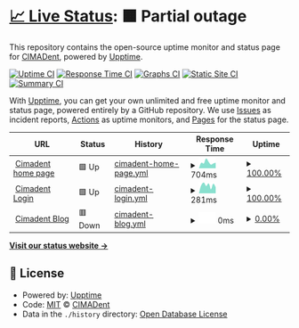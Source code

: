 # [📈 Live Status](https://CIMADent.github.io/upptime): <!--live status--> **🟧 Partial outage**

This repository contains the open-source uptime monitor and status page for [CIMADent](https://CIMADent.github.io/upptime), powered by [Upptime](https://github.com/upptime/upptime).

[![Uptime CI](https://github.com/CIMADent/upptime/workflows/Uptime%20CI/badge.svg)](https://github.com/CIMADent/upptime/actions?query=workflow%3A%22Uptime+CI%22)
[![Response Time CI](https://github.com/CIMADent/upptime/workflows/Response%20Time%20CI/badge.svg)](https://github.com/CIMADent/upptime/actions?query=workflow%3A%22Response+Time+CI%22)
[![Graphs CI](https://github.com/CIMADent/upptime/workflows/Graphs%20CI/badge.svg)](https://github.com/CIMADent/upptime/actions?query=workflow%3A%22Graphs+CI%22)
[![Static Site CI](https://github.com/CIMADent/upptime/workflows/Static%20Site%20CI/badge.svg)](https://github.com/CIMADent/upptime/actions?query=workflow%3A%22Static+Site+CI%22)
[![Summary CI](https://github.com/CIMADent/upptime/workflows/Summary%20CI/badge.svg)](https://github.com/CIMADent/upptime/actions?query=workflow%3A%22Summary+CI%22)

With [Upptime](https://upptime.js.org), you can get your own unlimited and free uptime monitor and status page, powered entirely by a GitHub repository. We use [Issues](https://github.com/CIMADent/upptime/issues) as incident reports, [Actions](https://github.com/CIMADent/upptime/actions) as uptime monitors, and [Pages](https://CIMADent.github.io/upptime) for the status page.

<!--start: status pages-->
<!-- This summary is generated by Upptime (https://github.com/upptime/upptime) -->
<!-- Do not edit this manually, your changes will be overwritten -->
<!-- prettier-ignore -->
| URL | Status | History | Response Time | Uptime |
| --- | ------ | ------- | ------------- | ------ |
| <img alt="" src="https://icons.duckduckgo.com/ip3/www.cimadent.cl.ico" height="13"> [Cimadent home page](https://www.cimadent.cl) | 🟩 Up | [cimadent-home-page.yml](https://github.com/CIMADent/upptime/commits/HEAD/history/cimadent-home-page.yml) | <details><summary><img alt="Response time graph" src="./graphs/cimadent-home-page/response-time-week.png" height="20"> 704ms</summary><br><a href="https://CIMADent.github.io/upptime/history/cimadent-home-page"><img alt="Response time 870" src="https://img.shields.io/endpoint?url=https%3A%2F%2Fraw.githubusercontent.com%2FCIMADent%2Fupptime%2FHEAD%2Fapi%2Fcimadent-home-page%2Fresponse-time.json"></a><br><a href="https://CIMADent.github.io/upptime/history/cimadent-home-page"><img alt="24-hour response time 677" src="https://img.shields.io/endpoint?url=https%3A%2F%2Fraw.githubusercontent.com%2FCIMADent%2Fupptime%2FHEAD%2Fapi%2Fcimadent-home-page%2Fresponse-time-day.json"></a><br><a href="https://CIMADent.github.io/upptime/history/cimadent-home-page"><img alt="7-day response time 704" src="https://img.shields.io/endpoint?url=https%3A%2F%2Fraw.githubusercontent.com%2FCIMADent%2Fupptime%2FHEAD%2Fapi%2Fcimadent-home-page%2Fresponse-time-week.json"></a><br><a href="https://CIMADent.github.io/upptime/history/cimadent-home-page"><img alt="30-day response time 638" src="https://img.shields.io/endpoint?url=https%3A%2F%2Fraw.githubusercontent.com%2FCIMADent%2Fupptime%2FHEAD%2Fapi%2Fcimadent-home-page%2Fresponse-time-month.json"></a><br><a href="https://CIMADent.github.io/upptime/history/cimadent-home-page"><img alt="1-year response time 845" src="https://img.shields.io/endpoint?url=https%3A%2F%2Fraw.githubusercontent.com%2FCIMADent%2Fupptime%2FHEAD%2Fapi%2Fcimadent-home-page%2Fresponse-time-year.json"></a></details> | <details><summary><a href="https://CIMADent.github.io/upptime/history/cimadent-home-page">100.00%</a></summary><a href="https://CIMADent.github.io/upptime/history/cimadent-home-page"><img alt="All-time uptime 99.97%" src="https://img.shields.io/endpoint?url=https%3A%2F%2Fraw.githubusercontent.com%2FCIMADent%2Fupptime%2FHEAD%2Fapi%2Fcimadent-home-page%2Fuptime.json"></a><br><a href="https://CIMADent.github.io/upptime/history/cimadent-home-page"><img alt="24-hour uptime 100.00%" src="https://img.shields.io/endpoint?url=https%3A%2F%2Fraw.githubusercontent.com%2FCIMADent%2Fupptime%2FHEAD%2Fapi%2Fcimadent-home-page%2Fuptime-day.json"></a><br><a href="https://CIMADent.github.io/upptime/history/cimadent-home-page"><img alt="7-day uptime 100.00%" src="https://img.shields.io/endpoint?url=https%3A%2F%2Fraw.githubusercontent.com%2FCIMADent%2Fupptime%2FHEAD%2Fapi%2Fcimadent-home-page%2Fuptime-week.json"></a><br><a href="https://CIMADent.github.io/upptime/history/cimadent-home-page"><img alt="30-day uptime 100.00%" src="https://img.shields.io/endpoint?url=https%3A%2F%2Fraw.githubusercontent.com%2FCIMADent%2Fupptime%2FHEAD%2Fapi%2Fcimadent-home-page%2Fuptime-month.json"></a><br><a href="https://CIMADent.github.io/upptime/history/cimadent-home-page"><img alt="1-year uptime 99.97%" src="https://img.shields.io/endpoint?url=https%3A%2F%2Fraw.githubusercontent.com%2FCIMADent%2Fupptime%2FHEAD%2Fapi%2Fcimadent-home-page%2Fuptime-year.json"></a></details>
| <img alt="" src="https://icons.duckduckgo.com/ip3/app.cimadent.cl.ico" height="13"> [Cimadent Login](https://app.cimadent.cl) | 🟩 Up | [cimadent-login.yml](https://github.com/CIMADent/upptime/commits/HEAD/history/cimadent-login.yml) | <details><summary><img alt="Response time graph" src="./graphs/cimadent-login/response-time-week.png" height="20"> 281ms</summary><br><a href="https://CIMADent.github.io/upptime/history/cimadent-login"><img alt="Response time 289" src="https://img.shields.io/endpoint?url=https%3A%2F%2Fraw.githubusercontent.com%2FCIMADent%2Fupptime%2FHEAD%2Fapi%2Fcimadent-login%2Fresponse-time.json"></a><br><a href="https://CIMADent.github.io/upptime/history/cimadent-login"><img alt="24-hour response time 216" src="https://img.shields.io/endpoint?url=https%3A%2F%2Fraw.githubusercontent.com%2FCIMADent%2Fupptime%2FHEAD%2Fapi%2Fcimadent-login%2Fresponse-time-day.json"></a><br><a href="https://CIMADent.github.io/upptime/history/cimadent-login"><img alt="7-day response time 281" src="https://img.shields.io/endpoint?url=https%3A%2F%2Fraw.githubusercontent.com%2FCIMADent%2Fupptime%2FHEAD%2Fapi%2Fcimadent-login%2Fresponse-time-week.json"></a><br><a href="https://CIMADent.github.io/upptime/history/cimadent-login"><img alt="30-day response time 248" src="https://img.shields.io/endpoint?url=https%3A%2F%2Fraw.githubusercontent.com%2FCIMADent%2Fupptime%2FHEAD%2Fapi%2Fcimadent-login%2Fresponse-time-month.json"></a><br><a href="https://CIMADent.github.io/upptime/history/cimadent-login"><img alt="1-year response time 271" src="https://img.shields.io/endpoint?url=https%3A%2F%2Fraw.githubusercontent.com%2FCIMADent%2Fupptime%2FHEAD%2Fapi%2Fcimadent-login%2Fresponse-time-year.json"></a></details> | <details><summary><a href="https://CIMADent.github.io/upptime/history/cimadent-login">100.00%</a></summary><a href="https://CIMADent.github.io/upptime/history/cimadent-login"><img alt="All-time uptime 99.97%" src="https://img.shields.io/endpoint?url=https%3A%2F%2Fraw.githubusercontent.com%2FCIMADent%2Fupptime%2FHEAD%2Fapi%2Fcimadent-login%2Fuptime.json"></a><br><a href="https://CIMADent.github.io/upptime/history/cimadent-login"><img alt="24-hour uptime 100.00%" src="https://img.shields.io/endpoint?url=https%3A%2F%2Fraw.githubusercontent.com%2FCIMADent%2Fupptime%2FHEAD%2Fapi%2Fcimadent-login%2Fuptime-day.json"></a><br><a href="https://CIMADent.github.io/upptime/history/cimadent-login"><img alt="7-day uptime 100.00%" src="https://img.shields.io/endpoint?url=https%3A%2F%2Fraw.githubusercontent.com%2FCIMADent%2Fupptime%2FHEAD%2Fapi%2Fcimadent-login%2Fuptime-week.json"></a><br><a href="https://CIMADent.github.io/upptime/history/cimadent-login"><img alt="30-day uptime 99.98%" src="https://img.shields.io/endpoint?url=https%3A%2F%2Fraw.githubusercontent.com%2FCIMADent%2Fupptime%2FHEAD%2Fapi%2Fcimadent-login%2Fuptime-month.json"></a><br><a href="https://CIMADent.github.io/upptime/history/cimadent-login"><img alt="1-year uptime 99.97%" src="https://img.shields.io/endpoint?url=https%3A%2F%2Fraw.githubusercontent.com%2FCIMADent%2Fupptime%2FHEAD%2Fapi%2Fcimadent-login%2Fuptime-year.json"></a></details>
| <img alt="" src="https://icons.duckduckgo.com/ip3/blog.cimadent.cl.ico" height="13"> [Cimadent Blog](https://blog.cimadent.cl) | 🟥 Down | [cimadent-blog.yml](https://github.com/CIMADent/upptime/commits/HEAD/history/cimadent-blog.yml) | <details><summary><img alt="Response time graph" src="./graphs/cimadent-blog/response-time-week.png" height="20"> 0ms</summary><br><a href="https://CIMADent.github.io/upptime/history/cimadent-blog"><img alt="Response time 369" src="https://img.shields.io/endpoint?url=https%3A%2F%2Fraw.githubusercontent.com%2FCIMADent%2Fupptime%2FHEAD%2Fapi%2Fcimadent-blog%2Fresponse-time.json"></a><br><a href="https://CIMADent.github.io/upptime/history/cimadent-blog"><img alt="24-hour response time 0" src="https://img.shields.io/endpoint?url=https%3A%2F%2Fraw.githubusercontent.com%2FCIMADent%2Fupptime%2FHEAD%2Fapi%2Fcimadent-blog%2Fresponse-time-day.json"></a><br><a href="https://CIMADent.github.io/upptime/history/cimadent-blog"><img alt="7-day response time 0" src="https://img.shields.io/endpoint?url=https%3A%2F%2Fraw.githubusercontent.com%2FCIMADent%2Fupptime%2FHEAD%2Fapi%2Fcimadent-blog%2Fresponse-time-week.json"></a><br><a href="https://CIMADent.github.io/upptime/history/cimadent-blog"><img alt="30-day response time 0" src="https://img.shields.io/endpoint?url=https%3A%2F%2Fraw.githubusercontent.com%2FCIMADent%2Fupptime%2FHEAD%2Fapi%2Fcimadent-blog%2Fresponse-time-month.json"></a><br><a href="https://CIMADent.github.io/upptime/history/cimadent-blog"><img alt="1-year response time 294" src="https://img.shields.io/endpoint?url=https%3A%2F%2Fraw.githubusercontent.com%2FCIMADent%2Fupptime%2FHEAD%2Fapi%2Fcimadent-blog%2Fresponse-time-year.json"></a></details> | <details><summary><a href="https://CIMADent.github.io/upptime/history/cimadent-blog">0.00%</a></summary><a href="https://CIMADent.github.io/upptime/history/cimadent-blog"><img alt="All-time uptime 25.15%" src="https://img.shields.io/endpoint?url=https%3A%2F%2Fraw.githubusercontent.com%2FCIMADent%2Fupptime%2FHEAD%2Fapi%2Fcimadent-blog%2Fuptime.json"></a><br><a href="https://CIMADent.github.io/upptime/history/cimadent-blog"><img alt="24-hour uptime 0.00%" src="https://img.shields.io/endpoint?url=https%3A%2F%2Fraw.githubusercontent.com%2FCIMADent%2Fupptime%2FHEAD%2Fapi%2Fcimadent-blog%2Fuptime-day.json"></a><br><a href="https://CIMADent.github.io/upptime/history/cimadent-blog"><img alt="7-day uptime 0.00%" src="https://img.shields.io/endpoint?url=https%3A%2F%2Fraw.githubusercontent.com%2FCIMADent%2Fupptime%2FHEAD%2Fapi%2Fcimadent-blog%2Fuptime-week.json"></a><br><a href="https://CIMADent.github.io/upptime/history/cimadent-blog"><img alt="30-day uptime 1.38%" src="https://img.shields.io/endpoint?url=https%3A%2F%2Fraw.githubusercontent.com%2FCIMADent%2Fupptime%2FHEAD%2Fapi%2Fcimadent-blog%2Fuptime-month.json"></a><br><a href="https://CIMADent.github.io/upptime/history/cimadent-blog"><img alt="1-year uptime 7.73%" src="https://img.shields.io/endpoint?url=https%3A%2F%2Fraw.githubusercontent.com%2FCIMADent%2Fupptime%2FHEAD%2Fapi%2Fcimadent-blog%2Fuptime-year.json"></a></details>

<!--end: status pages-->

[**Visit our status website →**](https://CIMADent.github.io/upptime)

## 📄 License

- Powered by: [Upptime](https://github.com/upptime/upptime)
- Code: [MIT](./LICENSE) © [CIMADent](https://CIMADent.github.io/upptime)
- Data in the `./history` directory: [Open Database License](https://opendatacommons.org/licenses/odbl/1-0/)
